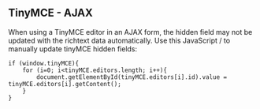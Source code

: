 ## TinyMCE - AJAX

When using a TinyMCE editor in an AJAX form, the hidden field may not be updated with the richtext
data automatically. Use this JavaScript /  to manually update tinyMCE hidden fields:

    if (window.tinyMCE){
        for (i=0; i<tinyMCE.editors.length; i++){
            document.getElementById(tinyMCE.editors[i].id).value = tinyMCE.editors[i].getContent();
        }
    }